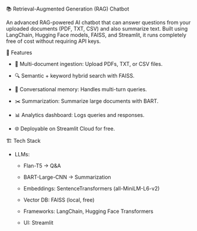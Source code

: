 📚 Retrieval-Augmented Generation (RAG) Chatbot

An advanced RAG-powered AI chatbot that can answer questions from your uploaded documents (PDF, TXT, CSV) and also summarize text. Built using LangChain, Hugging Face models, FAISS, and Streamlit, it runs completely free of cost without requiring API keys.

🚀 Features

- 📂 Multi-document ingestion: Upload PDFs, TXT, or CSV files.

- 🔍 Semantic + keyword hybrid search with FAISS.

- 🧠 Conversational memory: Handles multi-turn queries.

- ✂️ Summarization: Summarize large documents with BART.

- 📊 Analytics dashboard: Logs queries and responses.

- 🌐 Deployable on Streamlit Cloud for free.

🏗️ Tech Stack

- LLMs:

  - Flan-T5 → Q&A
  - BART-Large-CNN → Summarization

  - Embeddings: SentenceTransformers (all-MiniLM-L6-v2)

  - Vector DB: FAISS (local, free)

  - Frameworks: LangChain, Hugging Face Transformers

  - UI: Streamlit
